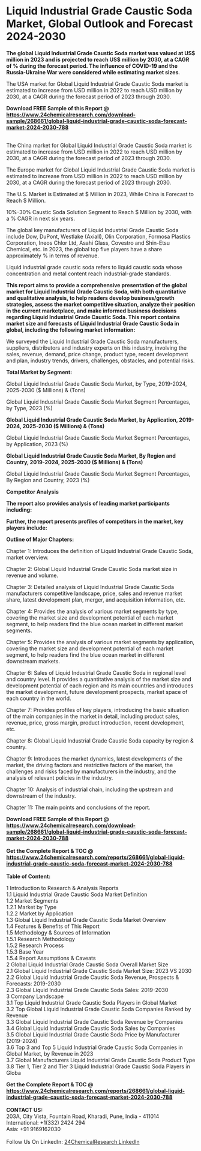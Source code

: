 <h1>Liquid Industrial Grade Caustic Soda Market, Global Outlook and Forecast 2024-2030</h1><p><strong>The global Liquid Industrial Grade Caustic Soda market was valued at US$ million in 2023 and is projected to reach US$ million by 2030, at a CAGR of % during the forecast period. The influence of COVID-19 and the Russia-Ukraine War were considered while estimating market sizes</strong>.</p><p>
</p><p>The USA market for Global Liquid Industrial Grade Caustic Soda market is estimated to increase from USD million in 2022 to reach USD million by 2030, at a CAGR during the forecast period of 2023 through 2030.</p><div><b>Download FREE Sample of this Report @ 
            <a href="https://www.24chemicalresearch.com/download-sample/268661/global-liquid-industrial-grade-caustic-soda-forecast-market-2024-2030-788">
            https://www.24chemicalresearch.com/download-sample/268661/global-liquid-industrial-grade-caustic-soda-forecast-market-2024-2030-788</a></b></div><br><p>
</p><p>The China market for Global Liquid Industrial Grade Caustic Soda market is estimated to increase from USD million in 2022 to reach USD million by 2030, at a CAGR during the forecast period of 2023 through 2030.</p><p>
</p><p>The Europe market for Global Liquid Industrial Grade Caustic Soda market is estimated to increase from USD million in 2022 to reach USD million by 2030, at a CAGR during the forecast period of 2023 through 2030.</p><p>
</p><p>The U.S. Market is Estimated at $ Million in 2023, While China is Forecast to Reach $ Million.</p><p>
10%-30% Caustic Soda Solution Segment to Reach $ Million by 2030, with a % CAGR in next six years.</p><p>
The global key manufacturers of Liquid Industrial Grade Caustic Soda include Dow, DuPont, Westlake (Axiall), Olin Corporation, Formosa Plastics Corporation, Ineos Chlor Ltd, Asahi Glass, Covestro and Shin-Etsu Chemical, etc. in 2023, the global top five players have a share approximately % in terms of revenue.</p><p>
Liquid industrial grade caustic soda refers to liquid caustic soda whose concentration and metal content reach industrial-grade standards.</p><p>
<strong>This report aims to provide a comprehensive presentation of the global market for Liquid Industrial Grade Caustic Soda, with both quantitative and qualitative analysis, to help readers develop business/growth strategies, assess the market competitive situation, analyze their position in the current marketplace, and make informed business decisions regarding Liquid Industrial Grade Caustic Soda. This report contains market size and forecasts of Liquid Industrial Grade Caustic Soda in global, including the following market information:</strong></p><p>
</p><p>
</p><p>We surveyed the Liquid Industrial Grade Caustic Soda manufacturers, suppliers, distributors and industry experts on this industry, involving the sales, revenue, demand, price change, product type, recent development and plan, industry trends, drivers, challenges, obstacles, and potential risks.</p><p>
<strong>Total Market by Segment:</strong></p><p>
Global Liquid Industrial Grade Caustic Soda Market, by Type, 2019-2024, 2025-2030 ($ Millions) &amp; (Tons)</p><p>
Global Liquid Industrial Grade Caustic Soda Market Segment Percentages, by Type, 2023 (%)</p><p>
</p><p>
</p><p><strong>Global Liquid Industrial Grade Caustic Soda Market, by Application, 2019-2024, 2025-2030 ($ Millions) &amp; (Tons)</strong></p><p>
Global Liquid Industrial Grade Caustic Soda Market Segment Percentages, by Application, 2023 (%)</p><p>
</p><p>
</p><p><strong>Global Liquid Industrial Grade Caustic Soda Market, By Region and Country, 2019-2024, 2025-2030 ($ Millions) &amp; (Tons)</strong></p><p>
Global Liquid Industrial Grade Caustic Soda Market Segment Percentages, By Region and Country, 2023 (%)</p><p>
</p><p>
	</p><p>
</p><p><strong>Competitor Analysis</strong></p><p>
<strong>The report also provides analysis of leading market participants including:</strong></p><p>
</p><p>
</p><p><strong>Further, the report presents profiles of competitors in the market, key players include:</strong></p><p>
</p><p>
</p><p><strong>Outline of Major Chapters:</strong></p><p>
Chapter 1: Introduces the definition of Liquid Industrial Grade Caustic Soda, market overview.</p><p>
Chapter 2: Global Liquid Industrial Grade Caustic Soda market size in revenue and volume.</p><p>
Chapter 3: Detailed analysis of Liquid Industrial Grade Caustic Soda manufacturers competitive landscape, price, sales and revenue market share, latest development plan, merger, and acquisition information, etc.</p><p>
Chapter 4: Provides the analysis of various market segments by type, covering the market size and development potential of each market segment, to help readers find the blue ocean market in different market segments.</p><p>
Chapter 5: Provides the analysis of various market segments by application, covering the market size and development potential of each market segment, to help readers find the blue ocean market in different downstream markets.</p><p>
Chapter 6: Sales of Liquid Industrial Grade Caustic Soda in regional level and country level. It provides a quantitative analysis of the market size and development potential of each region and its main countries and introduces the market development, future development prospects, market space of each country in the world.</p><p>
Chapter 7: Provides profiles of key players, introducing the basic situation of the main companies in the market in detail, including product sales, revenue, price, gross margin, product introduction, recent development, etc.</p><p>
Chapter 8: Global Liquid Industrial Grade Caustic Soda capacity by region &amp; country.</p><p>
Chapter 9: Introduces the market dynamics, latest developments of the market, the driving factors and restrictive factors of the market, the challenges and risks faced by manufacturers in the industry, and the analysis of relevant policies in the industry.</p><p>
Chapter 10: Analysis of industrial chain, including the upstream and downstream of the industry.</p><p>
Chapter 11: The main points and conclusions of the report.</p><div><b>Download FREE Sample of this Report @ 
            <a href="https://www.24chemicalresearch.com/download-sample/268661/global-liquid-industrial-grade-caustic-soda-forecast-market-2024-2030-788">
            https://www.24chemicalresearch.com/download-sample/268661/global-liquid-industrial-grade-caustic-soda-forecast-market-2024-2030-788</a></b></div><br><div><b>Get the Complete Report & TOC @ 
            <a href="https://www.24chemicalresearch.com/reports/268661/global-liquid-industrial-grade-caustic-soda-forecast-market-2024-2030-788">
            https://www.24chemicalresearch.com/reports/268661/global-liquid-industrial-grade-caustic-soda-forecast-market-2024-2030-788</a></b></div><br>
            <b>Table of Content:</b><p>1 Introduction to Research & Analysis Reports<br />
    1.1 Liquid Industrial Grade Caustic Soda Market Definition<br />
    1.2 Market Segments<br />
        1.2.1 Market by Type<br />
        1.2.2 Market by Application<br />
    1.3 Global Liquid Industrial Grade Caustic Soda Market Overview<br />
    1.4 Features & Benefits of This Report<br />
    1.5 Methodology & Sources of Information<br />
        1.5.1 Research Methodology<br />
        1.5.2 Research Process<br />
        1.5.3 Base Year<br />
        1.5.4 Report Assumptions & Caveats<br />
2 Global Liquid Industrial Grade Caustic Soda Overall Market Size<br />
    2.1 Global Liquid Industrial Grade Caustic Soda Market Size: 2023 VS 2030<br />
    2.2 Global Liquid Industrial Grade Caustic Soda Revenue, Prospects & Forecasts: 2019-2030<br />
    2.3 Global Liquid Industrial Grade Caustic Soda Sales: 2019-2030<br />
3 Company Landscape<br />
    3.1 Top Liquid Industrial Grade Caustic Soda Players in Global Market<br />
    3.2 Top Global Liquid Industrial Grade Caustic Soda Companies Ranked by Revenue<br />
    3.3 Global Liquid Industrial Grade Caustic Soda Revenue by Companies<br />
    3.4 Global Liquid Industrial Grade Caustic Soda Sales by Companies<br />
    3.5 Global Liquid Industrial Grade Caustic Soda Price by Manufacturer (2019-2024)<br />
    3.6 Top 3 and Top 5 Liquid Industrial Grade Caustic Soda Companies in Global Market, by Revenue in 2023<br />
    3.7 Global Manufacturers Liquid Industrial Grade Caustic Soda Product Type<br />
    3.8 Tier 1, Tier 2 and Tier 3 Liquid Industrial Grade Caustic Soda Players in Globa</p><div><b>Get the Complete Report & TOC @ 
            <a href="https://www.24chemicalresearch.com/reports/268661/global-liquid-industrial-grade-caustic-soda-forecast-market-2024-2030-788">
            https://www.24chemicalresearch.com/reports/268661/global-liquid-industrial-grade-caustic-soda-forecast-market-2024-2030-788</a></b></div><br><b>CONTACT US:</b><br>
            203A, City Vista, Fountain Road, Kharadi, Pune, India - 411014<br>
            International: +1(332) 2424 294<br>
            Asia: +91 9169162030 <br><br>
            Follow Us On LinkedIn: <a href="https://www.linkedin.com/company/24chemicalresearch/">24ChemicalResearch LinkedIn</a>